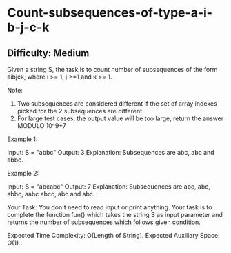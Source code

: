 # Count-subsequences-of-type-a-i-b-j-c-k

## Difficulty: Medium
Given a string S, the task is to count number of subsequences of the form aibjck, where i >= 1, j >=1 and k >= 1.

Note: 
1. Two subsequences are considered different if the set of array indexes picked for the 2 subsequences are different.
2.  For large test cases, the output value will be too large, return the answer MODULO 10^9+7

 

Example 1:

Input:
S = "abbc"
Output: 3
Explanation: Subsequences are abc, abc and abbc.

Example 2:

Input:
S = "abcabc"
Output: 7
Explanation: Subsequences are abc, abc,
abbc, aabc abcc, abc and abc.

Your Task:
You don't need to read input or print anything. Your task is to complete the function fun() which takes the string S as input parameter and returns the number of subsequences which follows given condition.


Expected Time Complexity: O(Length of String).
Expected Auxiliary Space: O(1) .
